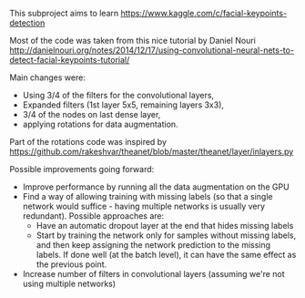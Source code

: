This subproject aims to learn https://www.kaggle.com/c/facial-keypoints-detection

Most of the code was taken from this nice tutorial by Daniel Nouri http://danielnouri.org/notes/2014/12/17/using-convolutional-neural-nets-to-detect-facial-keypoints-tutorial/

Main changes were:
- Using 3/4 of the filters for the convolutional layers,
- Expanded filters (1st layer 5x5, remaining layers 3x3),
- 3/4 of the nodes on last dense layer,
- applying rotations for data augmentation.

Part of the rotations code was inspired by https://github.com/rakeshvar/theanet/blob/master/theanet/layer/inlayers.py

Possible improvements going forward:
- Improve performance by running all the data augmentation on the GPU
- Find a way of allowing training with missing labels (so that a single network would suffice - having multiple networks is usually very redundant). Possible approaches are:
  - Have an automatic dropout layer at the end that hides missing labels
  - Start by training the network only for samples without missing labels, and then keep assigning the network prediction to the missing labels. If done well (at the batch level), it can have the same effect as the previous point.
- Increase number of filters in convolutional layers (assuming we're not using multiple networks)